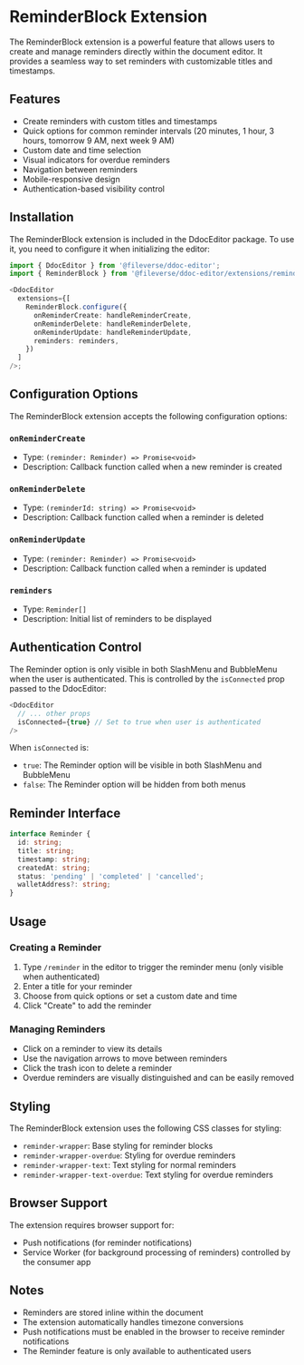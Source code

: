 # ReminderBlock Extension

The ReminderBlock extension is a powerful feature that allows users to create and manage reminders directly within the document editor. It provides a seamless way to set reminders with customizable titles and timestamps.

## Features

- Create reminders with custom titles and timestamps
- Quick options for common reminder intervals (20 minutes, 1 hour, 3 hours, tomorrow 9 AM, next week 9 AM)
- Custom date and time selection
- Visual indicators for overdue reminders
- Navigation between reminders
- Mobile-responsive design
- Authentication-based visibility control

## Installation

The ReminderBlock extension is included in the DdocEditor package. To use it, you need to configure it when initializing the editor:

```typescript
import { DdocEditor } from '@fileverse/ddoc-editor';
import { ReminderBlock } from '@fileverse/ddoc-editor/extensions/reminder-block';

<DdocEditor
  extensions={[
    ReminderBlock.configure({
      onReminderCreate: handleReminderCreate,
      onReminderDelete: handleReminderDelete,
      onReminderUpdate: handleReminderUpdate,
      reminders: reminders,
    })
  ]
/>;
```

## Configuration Options

The ReminderBlock extension accepts the following configuration options:

### `onReminderCreate`
- Type: `(reminder: Reminder) => Promise<void>`
- Description: Callback function called when a new reminder is created

### `onReminderDelete`
- Type: `(reminderId: string) => Promise<void>`
- Description: Callback function called when a reminder is deleted

### `onReminderUpdate`
- Type: `(reminder: Reminder) => Promise<void>`
- Description: Callback function called when a reminder is updated

### `reminders`
- Type: `Reminder[]`
- Description: Initial list of reminders to be displayed

## Authentication Control

The Reminder option is only visible in both SlashMenu and BubbleMenu when the user is authenticated. This is controlled by the `isConnected` prop passed to the DdocEditor:

```typescript
<DdocEditor
  // ... other props
  isConnected={true} // Set to true when user is authenticated
/>
```

When `isConnected` is:
- `true`: The Reminder option will be visible in both SlashMenu and BubbleMenu
- `false`: The Reminder option will be hidden from both menus

## Reminder Interface

```typescript
interface Reminder {
  id: string;
  title: string;
  timestamp: string;
  createdAt: string;
  status: 'pending' | 'completed' | 'cancelled';
  walletAddress?: string;
}
```

## Usage

### Creating a Reminder

1. Type `/reminder` in the editor to trigger the reminder menu (only visible when authenticated)
2. Enter a title for your reminder
3. Choose from quick options or set a custom date and time
4. Click "Create" to add the reminder

### Managing Reminders

- Click on a reminder to view its details
- Use the navigation arrows to move between reminders
- Click the trash icon to delete a reminder
- Overdue reminders are visually distinguished and can be easily removed

## Styling

The ReminderBlock extension uses the following CSS classes for styling:

- `reminder-wrapper`: Base styling for reminder blocks
- `reminder-wrapper-overdue`: Styling for overdue reminders
- `reminder-wrapper-text`: Text styling for normal reminders
- `reminder-wrapper-text-overdue`: Text styling for overdue reminders

## Browser Support

The extension requires browser support for:
- Push notifications (for reminder notifications)
- Service Worker (for background processing of reminders) controlled by the consumer app

## Notes

- Reminders are stored inline within the document
- The extension automatically handles timezone conversions
- Push notifications must be enabled in the browser to receive reminder notifications
- The Reminder feature is only available to authenticated users
